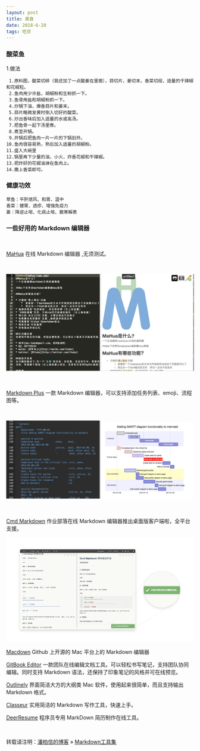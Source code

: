 ```yaml
---
layout: post
title: 美食
date: 2018-6-20 
tags: 吃货   
---
```



### 酸菜鱼
1.做法
```
 1.原料图，酸菜切碎（我还加了一点酸姜在里面），蒜切片，姜切末，香菜切段，适量的干辣椒和花椒粒。
 2.鱼肉用少许盐，胡椒粉和生粉抓一下。
 3.鱼骨用盐和胡椒粉抓一下。
 4.炒锅下油，爆香蒜片和姜末。
 5.蒜片略微发黄时倒入切好的酸菜。
 6.炒出香味后加入适量的水或高汤。
 7.把鱼骨一起下汤里煮。
 8.煮至开锅。
 9.开锅后把鱼肉一片一片的下锅划开。
10.鱼肉很容易熟，熟后加入适量的胡椒粉。
11.盛入大碗里
12.锅里再下少量的油，小火，炸香花椒和干辣椒。
13.把炸好的花椒油淋在鱼肉上。
14.撒上香菜即可。
```
### 健康功效
```
草鱼：平肝熄风、和胃、温中
香菜：健胃、透疹、增强免疫力
姜：降逆止呕、化痰止咳、散寒解表
```
### 一些好用的 Markdown 编辑器

<br />

[MaHua](http://mahua.jser.me/?utm_source=mindstore.io) 在线 Markdown 编辑器 ,无须测试。


<br />

![](/images/posts/markdown/image1.png)

<br />

[Markdown Plus](http://mdp.tylingsoft.com/) 一款 Markdown 编辑器，可以支持添加任务列表、emoji、流程图等。

<br />

![](/images/posts/markdown/image2.png)

<br />

[Cmd Markdown](https://www.zybuluo.com/cmd/?utm_source=mindstore.io) 作业部落在线 Markdown 编辑器推出桌面版客户端啦，全平台支援。

![](/images/posts/markdown/image3.png)

[Macdown](https://github.com/MacDownApp/macdown) Github 上开源的 Mac 平台上的 Markdown 编辑器

[GitBook Editor](https://www.gitbook.com/editor?utm_source=mindstore.io) 一款团队在线编辑文档工具。可以轻松书写笔记，支持团队协同编辑。同时支持 Markdown 语法，还保持了印象笔记的风格并可在线预览。


[Outlinely](http://www.glamdevelopment.com/outlinely?utm_source=mindstore.io) 界面简洁大方的大纲类 Mac 软件，使用起来很简单，而且支持输出 Markdown 格式。


[Classeur](http://classeur.io/?utm_source=mindstore.io) 实用简洁的 Markdown 写作工具，快速上手。


[DeerResume](https://github.com/geekcompany/DeerResume?utm_source=mindstore.io) 程序员专用 MarkDown 简历制作在线工具。                

<br>

转载请注明：[潘柏信的博客](http://baixin) » [Markdown工具集](http://baixin.io/2016/11/markdownTool/)                   

